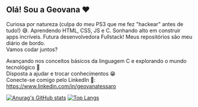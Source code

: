 ## Olá! Sou a Geovana ❤️

Curiosa por natureza (culpa do meu PS3 que me fez "hackear" antes de tudo!) 😅. Aprendendo HTML, CSS, JS e C. Sonhando alto em construir apps incríveis. Futura desenvolvedora Fullstack! Meus repositórios são meu diário de bordo.\
Vamos codar juntos?

Avançando nos conceitos básicos da linguagem C e explorando o mundo tecnológico 🤩\
Disposta a ajudar e trocar conhecimentos 😁\
Conecte-se comigo pelo LinkedIn 📮: https://www.linkedin.com/in/geovanatessaro


[![Anurag's GitHub stats](https://github-readme-stats.vercel.app/api?username=getessaro&show_icons=true&theme=dark&bg_color=9730db&border_color=2b97fa)](https://github.com/anuraghazra/github-readme-stats)
[![Top Langs](https://github-readme-stats.vercel.app/api/top-langs/?username=getessaro&layout=compact&theme=dracula&bg_color=9730db&border_color=2b97fa)](https://github.com/anuraghazra/github-readme-stats)







 
  
